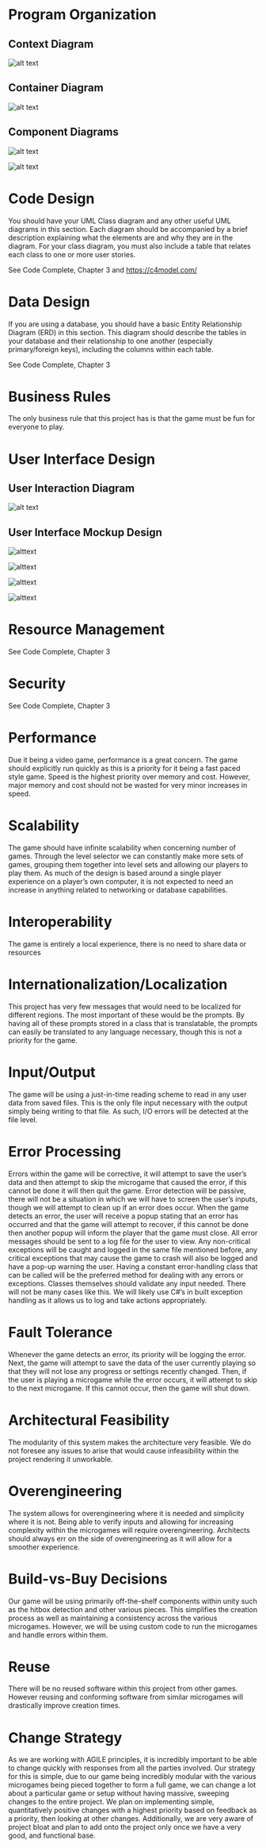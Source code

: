 # Program Organization
## Context Diagram
![alt text](https://github.com/HollanderProject/projectWarioWare/blob/main/Diagrams/ContextDiagram.png)

## Container Diagram
![alt text](https://github.com/HollanderProject/projectWarioWare/blob/main/Diagrams/ContainerDiagram.png)

## Component Diagrams
![alt text](https://github.com/HollanderProject/projectWarioWare/blob/main/Diagrams/UnityEngineComponentDiagram.png)

![alt text](https://github.com/HollanderProject/projectWarioWare/blob/main/Diagrams/DatabaseComponentDiagram.png)

# Code Design

You should have your UML Class diagram and any other useful UML diagrams in this section. Each diagram should be accompanied by a brief description explaining what the elements are and why they are in the diagram. For your class diagram, you must also include a table that relates each class to one or more user stories. 

See Code Complete, Chapter 3 and https://c4model.com/

# Data Design

If you are using a database, you should have a basic Entity Relationship Diagram (ERD) in this section. This diagram should describe the tables in your database and their relationship to one another (especially primary/foreign keys), including the columns within each table. 

See Code Complete, Chapter 3

# Business Rules

The only business rule that this project has is that the game must be fun for everyone to play.

# User Interface Design
## User Interaction Diagram
![alt text](https://github.com/HollanderProject/projectWarioWare/blob/main/Diagrams/umd_v1.png)

## User Interface Mockup Design
![alttext](https://github.com/HollanderProject/projectWarioWare/blob/main/Diagrams/UImockupv1-1.png)

![alttext](https://github.com/HollanderProject/projectWarioWare/blob/main/Diagrams/UImockupv1-2.png)

![alttext](https://github.com/HollanderProject/projectWarioWare/blob/main/Diagrams/UImockupv1-3.png)

![alttext](https://github.com/HollanderProject/projectWarioWare/blob/main/Diagrams/UImockupv1-4.png)

# Resource Management

See Code Complete, Chapter 3

# Security

See Code Complete, Chapter 3

# Performance

Due it being a video game, performance is a great concern. The game should explicitly run quickly as this is a priority for it being a fast paced style game. Speed is the highest priority over memory and cost. However, major memory and cost should not be wasted for very minor increases in speed.

# Scalability

The game should have infinite scalability when concerning number of games. Through the level selector we can constantly make more sets of games, grouping them together into level sets and allowing our players to play them. As much of the design is based around a single player experience on a player’s own computer, it is not expected to need an increase in anything related to networking or database capabilities.

# Interoperability

The game is entirely a local experience, there is no need to share data or resources

# Internationalization/Localization

This project has very few messages that would need to be localized for different regions. The most important of these would be the prompts. By having all of these prompts stored in a class that is translatable, the prompts can easily be translated to any language necessary, though this is not a priority for the game.

# Input/Output

The game will be using a just-in-time reading scheme to read in any user data from saved files. This is the only file input necessary with the output simply being writing to that file. As such, I/O errors will be detected at the file level.

# Error Processing

Errors within the game will be corrective, it will attempt to save the user’s data and then attempt to skip the microgame that caused the error, if this cannot be done it will then quit the game. Error detection will be passive, there will not be a situation in which we will have to screen the user’s inputs, though we will attempt to clean up if an error does occur. When the game detects an error, the user will receive a popup stating that an error has occurred and that the game will attempt to recover, if this cannot be done then another popup will inform the player that the game must close. All error messages should be sent to a log file for the user to view. Any non-critical exceptions will be caught and logged in the same file mentioned before, any critical exceptions that may cause the game to crash will also be logged and have a pop-up warning the user. Having a constant error-handling class that can be called will be the preferred method for dealing with any errors or exceptions. Classes themselves should validate any input needed. There will not be many cases like this. We will likely use C#’s in built exception handling as it allows us to log and take actions appropriately.

# Fault Tolerance

Whenever the game detects an error, its priority will be logging the error. Next, the game will attempt to save the data of the user currently playing so that they will not lose any progress or settings recently changed. Then, if the user is playing a microgame while the error occurs, it will attempt to skip to the next microgame. If this cannot occur, then the game will shut down.

# Architectural Feasibility

The modularity of this system makes the architecture very feasible. We do not foresee any issues to arise that would cause infeasibility within the project rendering it unworkable.

# Overengineering

The system allows for overengineering where it is needed and simplicity where it is not. Being able to verify inputs and allowing for increasing complexity within the microgames will require overengineering. Architects should always err on the side of overengineering as it will allow for a smoother experience.

# Build-vs-Buy Decisions

Our game will be using primarily off-the-shelf components within unity such as the hitbox detection and other various pieces. This simplifies the creation process as well as maintaining a consistency across the various microgames. However, we will be using custom code to run the microgames and handle errors within them.

# Reuse

There will be no reused software within this project from other games. However reusing and conforming software from similar microgames will drastically improve creation times.

# Change Strategy

As we are working with AGILE principles, it is incredibly important to be able to change quickly with responses from all the parties involved. Our strategy for this is simple, due to our game being incredibly modular with the various microgames being pieced together to form a full game, we can change a lot about a particular game or setup without having massive, sweeping changes to the entire project. We plan on implementing simple, quantitatively positive changes with a highest priority based on feedback as a priority, then looking at other changes. Additionally, we are very aware of project bloat and plan to add onto the project only once we have a very good, and functional base.

